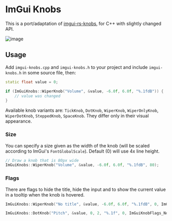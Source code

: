 # ImGui Knobs
This is a port/adaptation of [imgui-rs-knobs](https://github.com/DGriffin91/imgui-rs-knobs), for C++ with slightly changed API.

![image](https://user-images.githubusercontent.com/956928/164050142-96a8dde4-7d2e-43e4-9afe-14ab48eac243.png)

## Usage
Add `imgui-knobs.cpp` and `imgui-knobs.h` to your project and include `imgui-knobs.h` in some source file, then:

```cpp
static float value = 0;

if (ImGuiKnobs::WiperKnob("Volume", &value, -6.0f, 6.0f, "%.1fdB")) {
    // value was changed
}
```

Available knob variants are: `TickKnob`, `DotKnob`, `WiperKnob`, `WiperOnlyKnob`, `WiperDotKnob`, `SteppedKnob`, `SpaceKnob`. They differ only in their visual appearance.

### Size
You can specify a size given as the width of the knob (will be scaled according to ImGui's `FontGlobalScale`). Default (0) will use 4x line height.

```cpp
// Draw a knob that is 80px wide
ImGuiKnobs::WiperKnob("Volume", &value, -6.0f, 6.0f, "%.1fdB", 80);
```

### Flags
There are flags to hide the title, hide the input and to show the current value in a tooltip when the knob is hovered.

```cpp
ImGuiKnobs::WiperKnob("No title", &value, -6.0f, 6.0f, "%.1fdB", 0, ImGuiKnobFlags_NoTitle);

ImGuiKnobs::DotKnob("Pitch", &value, 0, 2, "%.1f", 0, ImGuiKnobFlags_NoInput | ImGuiKnobFlags_NoTitle | ImGuiKnobFlags_ValueTooltip);
```



